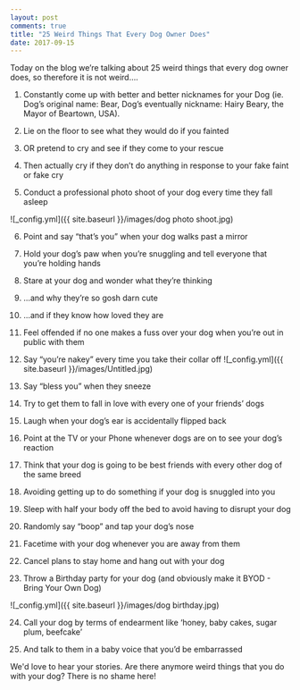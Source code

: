 ```yaml
---
layout: post
comments: true
title: "25 Weird Things That Every Dog Owner Does"
date: 2017-09-15
---
```


Today on the blog we’re talking about 25 weird things that every dog owner does, so therefore it is not weird….

1.  Constantly come up with better and better nicknames for your Dog (ie. Dog’s original name: Bear, Dog’s eventually nickname: Hairy Beary, the Mayor of Beartown, USA).

2.  Lie on the floor to see what they would do if you fainted

3.  OR pretend to cry and see if they come to your rescue

4.  Then actually cry if they don’t do anything in response to your fake faint or fake cry

5.  Conduct a professional photo shoot of your dog every time they fall asleep

![_config.yml]({{ site.baseurl }}/images/dog photo shoot.jpg)

6.  Point and say “that’s you” when your dog walks past a mirror

7.  Hold your dog’s paw when you’re snuggling and tell everyone that you’re holding hands

8.  Stare at your dog and wonder what they’re thinking

9.  …and why they’re so gosh darn cute

10.  …and if they know how loved they are

11.  Feel offended if no one makes a fuss over your dog when you’re out in public with them

12.  Say “you’re nakey” every time you take their collar off
![_config.yml]({{ site.baseurl }}/images/Untitled.jpg)

13.  Say “bless you” when they sneeze

14.  Try to get them to fall in love with every one of your friends’ dogs

15.  Laugh when your dog’s ear is accidentally flipped back

16.  Point at the TV or your Phone whenever dogs are on to see your dog’s reaction

17.  Think that your dog is going to be best friends with every other dog of the same breed

18.  Avoiding getting up to do something if your dog is snuggled into you

19.  Sleep with half your body off the bed to avoid having to disrupt your dog

20.  Randomly say “boop” and tap your dog’s nose

21.  Facetime with your dog whenever you are away from them

22.  Cancel plans to stay home and hang out with your dog

23.  Throw a Birthday party for your dog (and obviously make it BYOD - Bring Your Own Dog)

![_config.yml]({{ site.baseurl }}/images/dog birthday.jpg)

24.  Call your dog by terms of endearment like ‘honey, baby cakes, sugar plum, beefcake’

25.  And talk to them in a baby voice that you’d be embarrassed

We'd love to hear your stories. Are there anymore weird things that you do with your dog? There is no shame here! 
